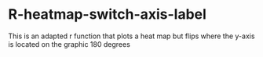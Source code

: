 # R-heatmap-switch-axis-label
This is an adapted r function that plots a heat map but flips where the y-axis is located on the graphic 180 degrees

